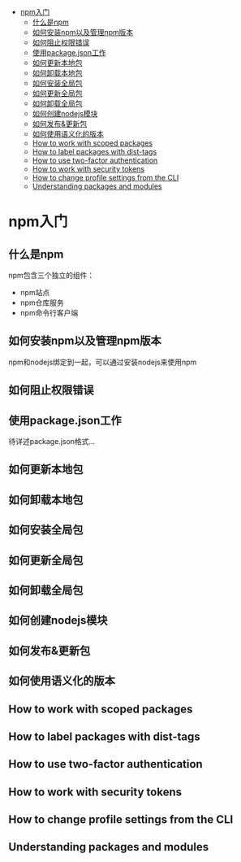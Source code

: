 
<!-- - https://registry.npmjs.org/
- https://registry.npm.taobao.org -->


<!-- TOC -->

- [npm入门](#npm入门)
    - [什么是npm](#什么是npm)
    - [如何安装npm以及管理npm版本](#如何安装npm以及管理npm版本)
    - [如何阻止权限错误](#如何阻止权限错误)
    - [使用package.json工作](#使用packagejson工作)
    - [如何更新本地包](#如何更新本地包)
    - [如何卸载本地包](#如何卸载本地包)
    - [如何安装全局包](#如何安装全局包)
    - [如何更新全局包](#如何更新全局包)
    - [如何卸载全局包](#如何卸载全局包)
    - [如何创建nodejs模块](#如何创建nodejs模块)
    - [如何发布&更新包](#如何发布更新包)
    - [如何使用语义化的版本](#如何使用语义化的版本)
    - [How to work with scoped packages](#how-to-work-with-scoped-packages)
    - [How to label packages with dist-tags](#how-to-label-packages-with-dist-tags)
    - [How to use two-factor authentication](#how-to-use-two-factor-authentication)
    - [How to work with security tokens](#how-to-work-with-security-tokens)
    - [How to change profile settings from the CLI](#how-to-change-profile-settings-from-the-cli)
    - [Understanding packages and modules](#understanding-packages-and-modules)

<!-- /TOC -->

# npm入门

## 什么是npm

npm包含三个独立的组件：
- npm站点
- npm仓库服务
- npm命令行客户端

## 如何安装npm以及管理npm版本

npm和nodejs绑定到一起，可以通过安装nodejs来使用npm

## 如何阻止权限错误

## 使用package.json工作

待详述package.json格式...

## 如何更新本地包

## 如何卸载本地包

## 如何安装全局包

## 如何更新全局包

## 如何卸载全局包

## 如何创建nodejs模块

## 如何发布&更新包

## 如何使用语义化的版本

## How to work with scoped packages

## How to label packages with dist-tags

## How to use two-factor authentication

## How to work with security tokens

## How to change profile settings from the CLI

## Understanding packages and modules